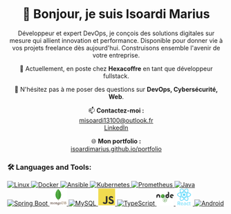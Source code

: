 <h1 align="center">👋 Bonjour, je suis Isoardi Marius</h1>
<p align="center">
Développeur et expert DevOps, je conçois des solutions digitales sur mesure qui allient innovation et performance. Disponible pour donner vie à vos projets freelance dès aujourd'hui. Construisons ensemble l'avenir de votre entreprise.
</p>
<p align="center">
  🔭 Actuellement, en poste chez <strong>Hexacoffre</strong> en tant que développeur fullstack.
</p>
<p align="center">
  💬 N'hésitez pas à me poser des questions sur <strong>DevOps, Cybersécurité, Web</strong>.
</p>
<p align="center">
  📫 <strong>Contactez-moi :</strong> <br/>
  <a href="mailto:misoardi13100@outlook.fr">misoardi13100@outlook.fr</a> <br/>
  <a href="https://www.linkedin.com/in/marius-isoardi-057338233/" target="_blank">LinkedIn</a>
</p>
<p align="center">
  🌐 <strong>Mon portfolio :</strong> <br/>
  <a href="https://isoardimarius.github.io/portfolio-V2" target="_blank">isoardimarius.github.io/portfolio</a>
</p>
<h3 align="left">🛠️ Languages and Tools:</h3>
<p align="left">
  <a href="https://www.linux.org/" target="_blank" rel="noreferrer">
    <img src="https://download.logo.wine/logo/Linux/Linux-Logo.wine.png" alt="Linux" width="60" height="50"/>
  </a>
  <a href="https://www.docker.com/" target="_blank" rel="noreferrer">
    <img src="https://upload.wikimedia.org/wikipedia/commons/e/ea/Docker_%28container_engine%29_logo_%28cropped%29.png" alt="Docker" width="60" height="40"/>
  </a>
  <a href="https://www.ansible.com/" target="_blank" rel="noreferrer">
    <img src="https://upload.wikimedia.org/wikipedia/commons/2/24/Ansible_logo.svg" alt="Ansible" width="40" height="40"/>
  </a>
  <a href="https://kubernetes.io/" target="_blank" rel="noreferrer">
    <img src="https://logos-world.net/wp-content/uploads/2023/06/Kubernetes-Symbol.png" alt="Kubernetes" width="60" height="40"/>
  </a>
  <a href="https://prometheus.io/" target="_blank" rel="noreferrer">
    <img src="https://upload.wikimedia.org/wikipedia/commons/thumb/3/38/Prometheus_software_logo.svg/2066px-Prometheus_software_logo.svg.png" alt="Prometheus" width="40" height="40"/>
  </a>
  <a href="https://www.java.com/" target="_blank" rel="noreferrer">
    <img src="https://upload.wikimedia.org/wikipedia/fr/2/2e/Java_Logo.svg" alt="Java" width="40" height="40"/>
  </a>
  <a href="https://spring.io/projects/spring-boot" target="_blank" rel="noreferrer">
    <img src="https://play-lh.googleusercontent.com/K9Jf-N8RWHDw2IZSY_vjSfIVm2X6jGN9riRIAK9nl_BgJxpYK2VQWQl-yPlCtBUTNasw" alt="Spring Boot" width="40" height="40"/>
  </a>
  <a href="https://www.mongodb.com/" target="_blank" rel="noreferrer">
    <img src="https://raw.githubusercontent.com/devicons/devicon/master/icons/mongodb/mongodb-original-wordmark.svg" alt="MongoDB" width="40" height="40"/>
  </a>
  <a href="https://www.mysql.com/" target="_blank" rel="noreferrer">
    <img src="https://upload.wikimedia.org/wikipedia/commons/thumb/0/0a/MySQL_textlogo.svg/2560px-MySQL_textlogo.svg.png" alt="MySQL" width="60" height="40"/>
  </a>
  <a href="https://developer.mozilla.org/en-US/docs/Web/JavaScript" target="_blank" rel="noreferrer">
    <img src="https://raw.githubusercontent.com/devicons/devicon/master/icons/javascript/javascript-original.svg" alt="JavaScript" width="40" height="40"/>
  </a>
  <a href="https://www.typescriptlang.org/" target="_blank" rel="noreferrer">
    <img src="https://icons.veryicon.com/png/o/business/vscode-program-item-icon/typescript.png" alt="TypeScript" width="40" height="40"/>
  </a>
  <a href="https://nodejs.org" target="_blank" rel="noreferrer">
    <img src="https://raw.githubusercontent.com/devicons/devicon/master/icons/nodejs/nodejs-original-wordmark.svg" alt="Node.js" width="40" height="40"/>
  </a>
  <a href="https://reactjs.org/" target="_blank" rel="noreferrer">
    <img src="https://raw.githubusercontent.com/devicons/devicon/master/icons/react/react-original-wordmark.svg" alt="React" width="40" height="40"/>
  </a>
  <a href="https://www.android.com/" target="_blank" rel="noreferrer">
    <img src="https://upload.wikimedia.org/wikipedia/commons/6/66/Android_robot.png" alt="Android" width="40" height="40"/>
  </a>
</p>
